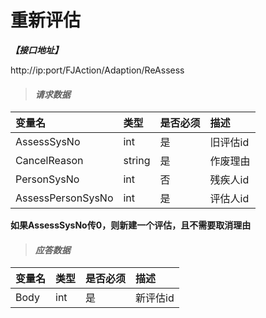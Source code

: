 # 重新评估

_**【接口地址】**_

http://ip:port/FJAction/Adaption/ReAssess

> #### _请求数据_

| 变量名 | 类型 | 是否必须 | 描述 |
| :--- | :--- | :--- | :--- |
| AssessSysNo | int | 是 | 旧评估id |
| CancelReason | string | 是 | 作废理由 |
| PersonSysNo | int | 否 | 残疾人id |
| AssessPersonSysNo | int | 是 | 评估人id |

**如果AssessSysNo传0，则新建一个评估，且不需要取消理由**

> #### _应答数据_

| 变量名 | 类型 | 是否必须 | 描述 |
| :--- | :--- | :--- | :--- |
| Body | int | 是 | 新评估id |








